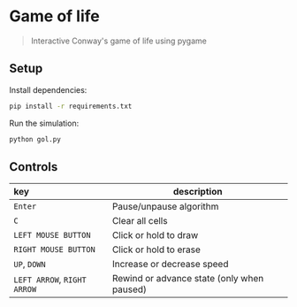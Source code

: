 # Game of life

> Interactive Conway's game of life using pygame


## Setup

Install dependencies:

```bash
pip install -r requirements.txt
```

Run the simulation:

```bash
python gol.py
```

## Controls

| key | description |
|:-----|-------|
| `Enter`     | Pause/unpause algorithm |
| `C`     | Clear all cells |
| `LEFT MOUSE BUTTON` | Click or hold to draw |
| `RIGHT MOUSE BUTTON` | Click or hold to erase |
| `UP`, `DOWN` | Increase or decrease speed |
| `LEFT ARROW`, `RIGHT ARROW` | Rewind or advance state (only when paused) |


